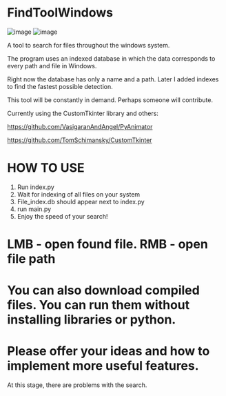 # FindToolWindows



![image](https://user-images.githubusercontent.com/40802556/232326045-d0365a4e-fcc1-4d6c-aa6c-391b12e2d55f.png)
![image](https://user-images.githubusercontent.com/40802556/232326076-8b18517f-d250-4c6d-8b91-dac52832f572.png)






A tool to search for files throughout the windows system.

The program uses an indexed database in which the data corresponds to every path and file in Windows.

Right now the database has only a name and a path. Later I added indexes to find the fastest possible detection.

This tool will be constantly in demand. Perhaps someone will contribute.


Currently using the CustomTkinter library and others:

https://github.com/VasigaranAndAngel/PyAnimator

https://github.com/TomSchimansky/CustomTkinter








# HOW TO USE

1. Run index.py
2. Wait for indexing of all files on your system
3. File_index.db should appear next to index.py
4. run main.py
5. Enjoy the speed of your search!

# LMB - open found file. RMB - open file path



# You can also download compiled files. You can run them without installing libraries or python.


# Please offer your ideas and how to implement more useful features.


At this stage, there are problems with the search.
